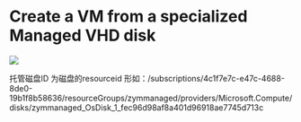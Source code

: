 # Create a VM from a specialized Managed VHD disk

<a href="https://portal.azure.cn/#create/Microsoft.Template/uri/https%3A%2F%2Fraw.githubusercontent.com%2Fdafoyiming%2Fazure-quick-start-china%2Fmeat%2F201-vm-from-specialized-managed-vhd%2Fazuredeploy.json" target="_blank">
    <img src="http://azuredeploy.net/deploybutton.png"/>
</a>

托管磁盘ID 为磁盘的resourceid 形如：/subscriptions/4c1f7e7c-e47c-4688-8de0-19b1f8b58636/resourceGroups/zymmanaged/providers/Microsoft.Compute/disks/zymmanaged_OsDisk_1_fec96d98af8a401d96918ae7745d713c